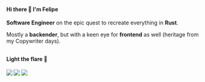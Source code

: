 #### Hi there 🔆 I'm Felipe

**Software Engineer** on the epic quest to recreate everything in **Rust**.

Mostly a **backender**, but with a keen eye for **frontend** as well (heritage from my Copywriter days).

<!--
<br>

## Epic Quest to Recreate Everything in Rust

**Main Storyline:**
- [ ] Chapter I - rebuild my portfolio using WASM
  - [ ] Bonus points: use Dioxus
- [ ] Chapter II - create a fullstack Rust blog to document my journey
  - [ ] Bonus points: use Axum for backend and Dioxus for frontend
- [ ] Chapter III - create a fullstack micro-SaaS
- [ ] Chapter IV - to be continued...

<br>

**Side Quests**
- [x] [CLI search tool](https://github.com/fewrux/grrs)
- [x] [CLI git automation tool](https://github.com/fewrux/gat)
- [x] [System uptime monitoring application](https://github.com/fewrux/tracker)
- [ ] Dioxus webpage

<br>
-->
<!--
**Skills:**
- [x] Ownership & memory management
- [x] Modules & workspaces
- [x] Testing & doc tests
- [x] Generics & Traits
- [x] Idiomatic error handling
-->

<!--
<div align="start">
<!--   <a href="https://github.com/fewrux"> -->
<!--
  <img height="180em" src="https://github-readme-stats.vercel.app/api?username=blockncounter&show_icons=true&theme=tokyonight&include_all_commits=true&count_private=true"/>
  <img height="180em" src="https://github-readme-stats.vercel.app/api/top-langs/?username=blockncounter&layout=compact&langs_count=7&theme=tokyonight"/>

</div>
-->

<!--
<div style="display: inline_block"><br>
<h3>Tools of the Trade<h3/>
  
  <table>
    <tr>
      <th>Main hand</th>
      <th>Off-hand</th>
    </tr>
    <tr>
      <td>
        <img align="center" alt="Felipe-Rust" height="30" width="40" src="https://raw.githubusercontent.com/devicons/devicon/master/icons/rust/rust-plain.svg">
        <img align="center" alt="Felipe-Solidity" height="30" width="40" src="https://raw.githubusercontent.com/devicons/devicon/master/icons/solidity/solidity-original.svg">
        <img align="center" alt="Felipe-Nodejs" height="30" width="40" src="https://raw.githubusercontent.com/devicons/devicon/master/icons/nodejs/nodejs-original.svg">
        <img align="center" alt="Felipe-Nestjs" height="30" width="40" src="https://raw.githubusercontent.com/devicons/devicon/master/icons/nestjs/nestjs-plain.svg">
        <img align="center" alt="Felipe-Ts" height="30" width="40" src="https://raw.githubusercontent.com/devicons/devicon/master/icons/typescript/typescript-plain.svg">
        <img align="center" alt="Felipe-Js" height="30" width="40" src="https://raw.githubusercontent.com/devicons/devicon/master/icons/javascript/javascript-plain.svg">
      </td>
      <td>
        <img align="center" alt="Felipe-Nextjs" height="30" width="40" src="https://raw.githubusercontent.com/devicons/devicon/master/icons/nextjs/nextjs-original.svg">
        <img align="center" alt="Felipe-React" height="30" width="40" src="https://raw.githubusercontent.com/devicons/devicon/master/icons/react/react-original.svg">
        <img align="center" alt="Felipe-Jest" height="30" width="40" src="https://raw.githubusercontent.com/devicons/devicon/master/icons/jest/jest-plain.svg">
        <img align="center" alt="Felipe-Mocha" height="30" width="40" src="https://raw.githubusercontent.com/devicons/devicon/master/icons/mocha/mocha-plain.svg">
        <img align="center" alt="Felipe-Sequelize" height="30" width="40" src="https://raw.githubusercontent.com/devicons/devicon/master/icons/sequelize/sequelize-original.svg">
      </td>
    </tr>
    <tr>
      <td>
        <img align="center" alt="Felipe-Docker" height="30" width="40" src="https://raw.githubusercontent.com/devicons/devicon/master/icons/docker/docker-original.svg">
        <img align="center" alt="Felipe-MongoDB" height="30" width="40" src="https://raw.githubusercontent.com/devicons/devicon/master/icons/mongodb/mongodb-original.svg">
        <img align="center" alt="Felipe-Redis" height="30" width="40" src="https://raw.githubusercontent.com/devicons/devicon/master/icons/redis/redis-plain.svg">
        <img align="center" alt="Felipe-Postgre" height="30" width="40" src="https://raw.githubusercontent.com/devicons/devicon/master/icons/postgresql/postgresql-plain.svg">
        <img align="center" alt="Felipe-MySQL" height="30" width="40" src="https://raw.githubusercontent.com/devicons/devicon/master/icons/mysql/mysql-original.svg">
        <img align="center" alt="Felipe-SQLServer" height="30" width="40" src="https://raw.githubusercontent.com/devicons/devicon/master/icons/microsoftsqlserver/microsoftsqlserver-plain.svg">
      </td>
      <td>
        <img align="center" alt="Felipe-Go" height="30" width="40" src="https://raw.githubusercontent.com/devicons/devicon/master/icons/go/go-original-wordmark.svg">
        <img align="center" alt="Felipe-Ruby" height="30" width="40" src="https://raw.githubusercontent.com/devicons/devicon/master/icons/ruby/ruby-plain.svg">
        <img align="center" alt="Felipe-Rails" height="30" width="40" src="https://raw.githubusercontent.com/devicons/devicon/master/icons/rails/rails-plain.svg">
        <img align="center" alt="Felipe-RSpec" height="30" width="40" src="https://raw.githubusercontent.com/devicons/devicon/master/icons/rspec/rspec-original.svg">
        <img align="center" alt="Felipe-Heroku" height="30" width="40" src="https://raw.githubusercontent.com/devicons/devicon/master/icons/heroku/heroku-plain.svg">
      </td>
    </tr>
  </table>
</a>
</div> 
-->

##

<h4>Light the flare 📧<h4>
<div>
  <a href="https://fewrux.vercel.app/" target="_blank"><img src="https://img.shields.io/badge/Portfolio-blueviolet?style=for-the-badge" target="_blank"></a>
  <a href="https://www.linkedin.com/in/fewrux" target="_blank"><img src="https://img.shields.io/badge/-LinkedIn-%230077B5?style=for-the-badge&logo=linkedin&logoColor=white" target="_blank"></a>
  <a href="mailto:fewrux@gmail.com"><img src="https://img.shields.io/badge/Gmail-D14836?style=for-the-badge&logo=gmail&logoColor=white" target="_blank"></a>
</div>
